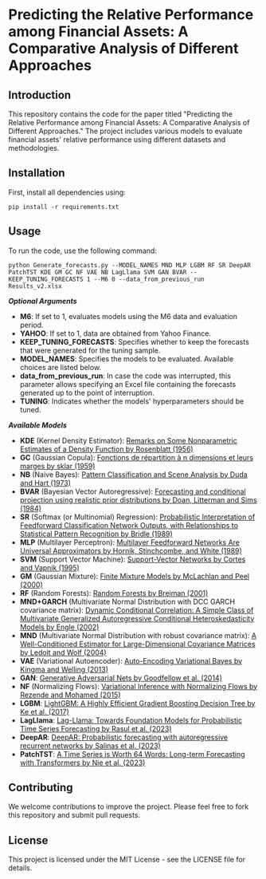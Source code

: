 # Predicting the Relative Performance among Financial Assets: A Comparative Analysis of Different Approaches 

## Introduction
This repository contains the code for the paper titled "Predicting the Relative Performance among Financial Assets: A Comparative Analysis of Different Approaches." The project includes various models to evaluate financial assets' relative performance using different datasets and methodologies.

## Installation
First, install all dependencies using:

```
pip install -r requirements.txt
```

## Usage
To run the code, use the following command:

```
python Generate_forecasts.py --MODEL_NAMES MND MLP LGBM RF SR DeepAR PatchTST KDE GM GC NF VAE NB LagLlama SVM GAN BVAR --KEEP_TUNING_FORECASTS 1 --M6 0 --data_from_previous_run Results_v2.xlsx
```

***Optional Arguments***

- **M6**: If set to 1, evaluates models using the M6 data and evaluation period.
- **YAHOO**: If set to 1, data are obtained from Yahoo Finance.
- **KEEP_TUNING_FORECASTS**: Specifies whether to keep the forecasts that were generated for the tuning sample.
- **MODEL_NAMES**: Specifies the models to be evaluated. Available choices are listed below.
- **data_from_previous_run**: In case the code was interrupted, this parameter allows specifying an Excel file containing the forecasts generated up to the point of interruption.
- **TUNING**: Indicates whether the models' hyperparameters should be tuned.
  
***Available Models***

- **KDE** (Kernel Density Estimator): [Remarks on Some Nonparametric Estimates of a Density Function by Rosenblatt (1956)](https://www.jstor.org/stable/2237390)
- **GC** (Gaussian Copula): [Fonctions de répartition à n dimensions et leurs marges by sklar (1959)](https://hal.science/hal-04094463/document)
- **NB** (Naive Bayes): [Pattern Classification and Scene Analysis by Duda and Hart (1973)](https://www.semanticscholar.org/paper/Pattern-classification-and-scene-analysis-Duda-Hart/b07ce649d6f6eb636872527104b0209d3edc8188)
- **BVAR** (Bayesian Vector Autoregressive): [Forecasting and conditional projection using realistic prior distributions by Doan, Litterman and Sims (1984)](https://papers.ssrn.com/sol3/papers.cfm?abstract_id=305579)
- **SR** (Softmax (or Multinomial) Regression): [Probabilistic Interpretation of Feedforward Classification Network Outputs, with Relationships to Statistical Pattern Recognition by Bridle (1989)](https://link.springer.com/chapter/10.1007/978-3-642-76153-9_28)
- **MLP** (Multilayer Perceptron): [Multilayer Feedforward Networks Are Universal Approximators by Hornik, Stinchcombe, and White (1989)](https://www.nature.com/articles/323533a0)
- **SVM** (Support Vector Machine): [Support-Vector Networks by Cortes and Vapnik (1995)](https://link.springer.com/article/10.1007/BF00994018)
- **GM** (Gaussian Mixture): [Finite Mixture Models by McLachlan and Peel (2000)](https://www.wiley.com/en-us/Finite+Mixture+Models-p-9780471006268)
- **RF** (Random Forests): [Random Forests by Breiman (2001)](https://link.springer.com/article/10.1023/A:1010933404324)
- **MND+GARCH** (Multivariate Normal Distribution with DCC GARCH covariance matrix): [Dynamic Conditional Correlation: A Simple Class of Multivariate Generalized Autoregressive Conditional Heteroskedasticity Models by Engle (2002)](https://papers.ssrn.com/sol3/papers.cfm?abstract_id=236998)
- **MND** (Multivariate Normal Distribution with robust covariance matrix): [A Well-Conditioned Estimator for Large-Dimensional Covariance Matrices by Ledoit and Wolf (2004)](https://www.sciencedirect.com/science/article/pii/S0047259X03000964)
- **VAE** (Variational Autoencoder): [Auto-Encoding Variational Bayes by Kingma and Welling (2013)](https://arxiv.org/abs/1312.6114)
- **GAN**: [Generative Adversarial Nets by Goodfellow et al. (2014)](https://arxiv.org/abs/1406.2661)
- **NF** (Normalizing Flows): [Variational Inference with Normalizing Flows by Rezende and Mohamed (2015)](https://arxiv.org/abs/1505.05770)
- **LGBM**: [LightGBM: A Highly Efficient Gradient Boosting Decision Tree by Ke et al. (2017)](https://proceedings.neurips.cc/paper_files/paper/2017/file/6449f44a102fde848669bdd9eb6b76fa-Paper.pdf)
- **LagLlama**: [Lag-Llama: Towards Foundation Models for Probabilistic Time Series Forecasting by Rasul et al. (2023)](https://arxiv.org/abs/2310.08278)
- **DeepAR**: [DeepAR: Probabilistic forecasting with autoregressive recurrent networks by Salinas et al. (2023)](https://arxiv.org/abs/1704.04110)
- **PatchTST**: [A Time Series is Worth 64 Words: Long-term Forecasting with Transformers by Nie et al. (2023)](https://arxiv.org/abs/2211.14730)


## Contributing
We welcome contributions to improve the project. Please feel free to fork this repository and submit pull requests.

## License
This project is licensed under the MIT License - see the LICENSE file for details.
